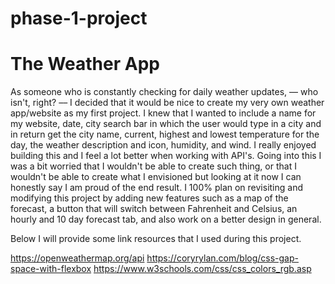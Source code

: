 # phase-1-project

The Weather App
=======
As someone who is constantly checking for daily weather updates, –– who isn't, right? –– I decided that it would be nice to create my very own weather app/website as my first project. I knew that I wanted to include a name for my website, date, city search bar in which the user would type in a city and in return get the city name, current, highest and lowest temperature for the day, the weather description and icon, humidity, and wind. I really enjoyed building this and I feel a lot better when working with API's. Going into this I was a bit worried that I wouldn't be able to create such thing, or that I wouldn't be able to create what I envisioned but looking at it now I can honestly say I am proud of the end result. I 100% plan on revisiting and modifying this project by adding new features such as a map of the forecast, a button that will  switch between Fahrenheit and Celsius, an hourly and 10 day forecast tab, and also work on a better design in general.

Below I will provide some link resources that I used during this project.

https://openweathermap.org/api
https://coryrylan.com/blog/css-gap-space-with-flexbox
https://www.w3schools.com/css/css_colors_rgb.asp

